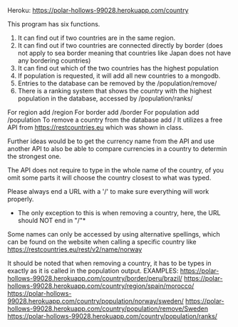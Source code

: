 Heroku: https://polar-hollows-99028.herokuapp.com/country

This program has six functions.
1. It can find out if two countries are in the same region.
2. It can find out if two countries are connected directly by border (does not apply to sea border meaning that countries like Japan does not have any bordering countries)
3. It can find out which of the two countries has the highest population
4. If population is requested, it will add all new countries to a mongodb.
5. Entries to the database can be removed by the /population/remove/<countryname>
6. There is a ranking system that shows the country with the highest population in the database, accessed by /population/ranks/

For region add /region
For border add /border
For population add /population
	To remove a country from the database add /<countryname>
It utilizes a free API from https://restcountries.eu which was shown in class. 

Further ideas would be to get the currency name from the API and use another API to also be able to compare currencies in a country to determin the strongest one. 

The API does not require to type in the whole name of the country, of you omit some parts it will choose the country closest to what was typed. 


Please always end a URL with a '/' to make sure everything will work properly. 
 * The only exception to this is when removing a country, here, the URL should NOT end in "/"*

Some names can only be accessed by using alternative spellings, which can be found on the website when calling a specific country like https://restcountries.eu/rest/v2/name/norway

It should be noted that when removing a country, it has to be types in exactly as it is called in the population output.
EXAMPLES: 
https://polar-hollows-99028.herokuapp.com/country/border/peru/brazil/
https://polar-hollows-99028.herokuapp.com/country/region/spain/morocco/
https://polar-hollows-99028.herokuapp.com/country/population/norway/sweden/
https://polar-hollows-99028.herokuapp.com/country/population/remove/Sweden
https://polar-hollows-99028.herokuapp.com/country/population/ranks/

